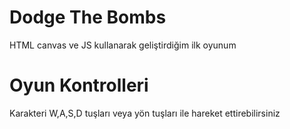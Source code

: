 # Dodge The Bombs
HTML canvas ve JS kullanarak geliştirdiğim ilk oyunum
# Oyun Kontrolleri
Karakteri W,A,S,D tuşları veya yön tuşları ile hareket ettirebilirsiniz
